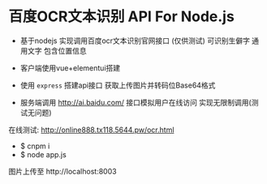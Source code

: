 # 百度OCR文本识别 API For Node.js

* 基于nodejs 实现调用百度ocr文本识别官网接口  (仅供测试) 可识别生僻字 通用文字 包含位置信息

* 客户端使用vue+elementui搭建

* 使用 `express` 搭建api接口 获取上传图片并转码位Base64格式 
* 服务端调用 http://ai.baidu.com/ 接口模拟用户在线访问 实现无限制调用(测试无问题) 


在线测试: http://online888.tx118.5644.pw/ocr.html


* $ cnpm i 
* $ node app.js

图片上传至 http://localhost:8003  


